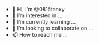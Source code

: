 - 👋 Hi, I’m @0815tanxy
- 👀 I’m interested in ...
- 🌱 I’m currently learning ...
- 💞️ I’m looking to collaborate on ...
- 📫 How to reach me ...

<!---
0815tanxy/0815tanxy is a ✨ special ✨ repository because its `README.md` (this file) appears on your GitHub profile.
You can click the Preview link to take a look at your changes.
--->
